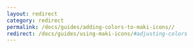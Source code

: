 ```yaml
---
layout: redirect
category: redirect
permalink: /docs/guides/adding-colors-to-maki-icons//
redirect: /docs/guides/using-maki-icons/#adjusting-colors
---
```

